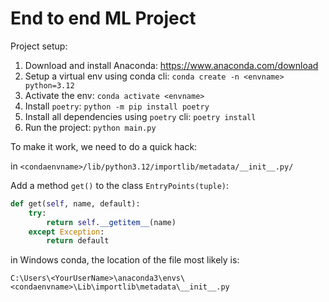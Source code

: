 # End to end ML Project

Project setup:

1. Download and install Anaconda: https://www.anaconda.com/download
2. Setup a virtual env using conda cli: `conda create -n <envname> python=3.12`
3. Activate the env: `conda activate <envname>`
4. Install `poetry`: `python -m pip install poetry`
5. Install all dependencies using `poetry` cli: `poetry install`
6. Run the project: `python main.py`

To make it work, we need to do a quick hack:

in `<condaenvname>/lib/python3.12/importlib/metadata/__init__.py/`

Add a method `get()` to the class `EntryPoints(tuple)`:

```python
def get(self, name, default):
    try:
        return self.__getitem__(name)
    except Exception:
        return default
```

in Windows conda, the location of the file most likely is:

`C:\Users\<YourUserName>\anaconda3\envs\<condaenvname>\Lib\importlib\metadata\__init__.py`
